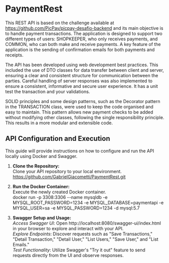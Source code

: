 # PaymentRest
This REST API is based on the challenge available at https://github.com/PicPay/picpay-desafio-backend and its main objective is to handle payment transactions. The application is designed to support two different types of users: SHOPKEEPER, who only receives payments, and COMMON, who can both make and receive payments. A key feature of the application is the sending of confirmation emails for both payments and receipts.

The API has been developed using web development best practices. This included the use of DTO classes for data transfer between client and server, ensuring a clear and consistent structure for communication between the parties. Careful handling of server responses was also implemented to ensure a consistent, informative and secure user experience. It has a unit test the transaction and your validations.

SOLID principles and some design patterns, such as the Decorator pattern in the TRANSACTION class, were used to keep the code organised and easy to maintain. This pattern allows new payment checks to be added without modifying other classes, following the single responsibility principle. This results in a more modular and extensible code.


## API Configuration and Execution

This guide will provide instructions on how to configure and run the API locally using Docker and Swagger.

1. **Clone the Repository:**  
   Clone your API repository to your local environment.  
   https://github.com/GabrielGiacometti/PaymentRest.git  

2. **Run the Docker Container:**  
   Execute the newly created Docker container.  
   docker run -p 3308:3306 --name mysqldb -e MYSQL_ROOT_PASSWORD=1234 -e MYSQL_DATABASE=paymentapi -e MYSQL_USER=sa -e MYSQL_PASSWORD=1234 -d mysql:5.7

3. **Swagger Setup and Usage:**  
    *Access Swagger UI*: Open http://localhost:8080/swagger-ui/index.html in your browser to explore and interact with your API.  
   *Explore Endpoints*: Discover requests such as "Save Transactions," "Detail Transaction," "Detail User," "List Users," "Save User," and "List Emails."  
   *Test Functionality*: Utilize Swagger's "Try it out" feature to send requests directly from the UI and observe responses.  
   



